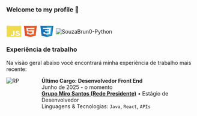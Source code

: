 ### Welcome to my profile 👋
<div style="display: inline_block"><br>
  <img align="center" alt="SouzaBrun0-Js" height="30" width="40" src="https://raw.githubusercontent.com/devicons/devicon/master/icons/javascript/javascript-plain.svg">
  <img align="center" alt="SouzaBrun0-HTML" height="30" width="40" src="https://raw.githubusercontent.com/devicons/devicon/master/icons/html5/html5-original.svg">
  <img align="center" alt="SouzaBrun0-CSS" height="30" width="40" src="https://raw.githubusercontent.com/devicons/devicon/master/icons/css3/css3-original.svg">
  <img align="center" alt="SouzaBrun0-Python" height="30" width="40" src="https://icons.veryicon.com/png/o/business/vscode-program-item-icon/react-3.png">
</div>

### Experiência de trabalho
Na visão geral abaixo você encontrará minha experiência de trabalho mais recente:

<img align="left" height="94px" width="94px" alt="RP" src="https://www.crea-se.org.br/wp-content/uploads/2017/04/rede-de-postos-presidente.jpg"/>

**Último Cargo: Desenvolvedor Front End** \
Junho de 2025 - o momento \
[**Grupo Miro Santos (Rede Presidente)**](https://redepresidente.com.br/quem-somos/) • Estágio de Desenvolvedor \
Linguagens & Tecnologias: `Java`, `React`, `APIs`\
<br/>
